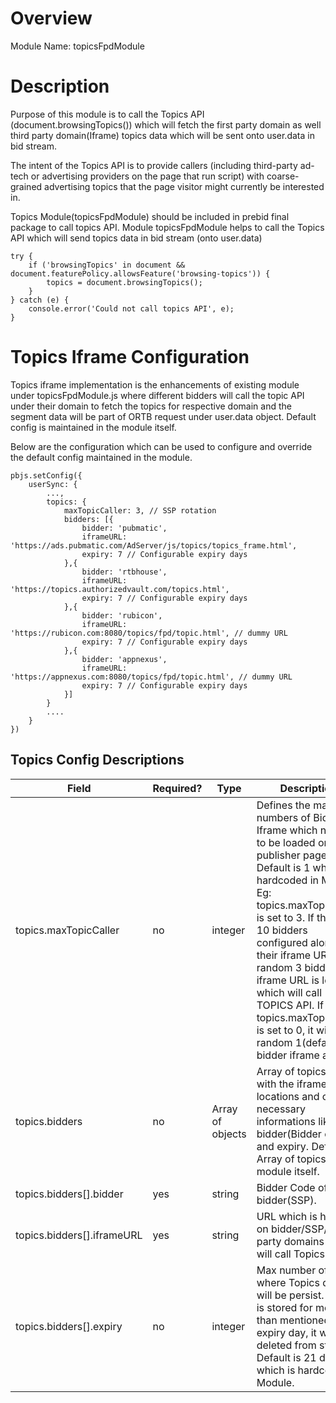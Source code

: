 # Overview

Module Name: topicsFpdModule

# Description
Purpose of this module is to call the Topics API (document.browsingTopics()) which will fetch the first party domain as well third party domain(Iframe) topics data which will be sent onto user.data in bid stream. 

The intent of the Topics API is to provide callers (including third-party ad-tech or advertising providers on the page that run script) with coarse-grained advertising topics that the page visitor might currently be interested in. 

Topics Module(topicsFpdModule) should be included in prebid final package to call topics API.
Module topicsFpdModule helps to call the Topics API which will send topics data in bid stream (onto user.data)

```
try {
    if ('browsingTopics' in document && document.featurePolicy.allowsFeature('browsing-topics')) {
        topics = document.browsingTopics();
    }
} catch (e) {
    console.error('Could not call topics API', e);
}
```

# Topics Iframe Configuration

Topics iframe implementation is the enhancements of existing module under topicsFpdModule.js where different bidders will call the topic API under their domain to fetch the topics for respective domain and the segment data will be part of ORTB request under user.data object. Default config is maintained in the module itself. 

Below are the configuration which can be used to configure and override the default config maintained in the module.

```
pbjs.setConfig({
    userSync: {
        ...,
        topics: { 
            maxTopicCaller: 3, // SSP rotation 
            bidders: [{
                bidder: 'pubmatic',
                iframeURL: 'https://ads.pubmatic.com/AdServer/js/topics/topics_frame.html',
                expiry: 7 // Configurable expiry days
            },{
                bidder: 'rtbhouse',
                iframeURL: 'https://topics.authorizedvault.com/topics.html',
                expiry: 7 // Configurable expiry days
            },{
                bidder: 'rubicon',
                iframeURL: 'https://rubicon.com:8080/topics/fpd/topic.html', // dummy URL
                expiry: 7 // Configurable expiry days
            },{
                bidder: 'appnexus',
                iframeURL: 'https://appnexus.com:8080/topics/fpd/topic.html', // dummy URL
                expiry: 7 // Configurable expiry days
            }]
        }
        ....
    }
})
```

## Topics Config Descriptions

| Field | Required? | Type | Description |
|---|---|---|---|
| topics.maxTopicCaller | no | integer | Defines the maximum numbers of Bidders Iframe which needs to be loaded on the publisher page. Default is 1 which is hardcoded in Module. Eg: topics.maxTopicCaller is set to 3. If there are 10 bidders configured along with their iframe URLS, random 3 bidders iframe URL is loaded which will call TOPICS API. If topics.maxTopicCaller is set to 0, it will load random 1(default) bidder iframe atleast. |
| topics.bidders | no | Array of objects  | Array of topics callers with the iframe locations and other necessary informations like bidder(Bidder code) and expiry. Default Array of topics in the module itself.|
| topics.bidders[].bidder | yes | string  | Bidder Code of the bidder(SSP).  |
| topics.bidders[].iframeURL | yes | string  | URL which is hosted on bidder/SSP/third-party domains which will call Topics API.  |
| topics.bidders[].expiry | no | integer  | Max number of days where Topics data will be persist. If Data is stored for more than mentioned expiry day, it will be deleted from storage. Default is 21 days which is hardcoded in Module. |
